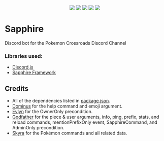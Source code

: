 <p align="center">
    <img src="https://discordapp.com/api/guilds/165459248703209472/embed.png"> <img src="https://img.shields.io/github/package-json/v/KunoichiZ/Sapphire.svg"> <a href="https://depfu.com/github/KunoichiZ/Sapphire?project_id=17417"><img src="https://badges.depfu.com/badges/33d21a7a03ef23e867099d85ba8c7a53/overview.svg"></a> <img src="https://img.shields.io/github/license/KunoichiZ/Sapphire.svg"> <img src="https://img.shields.io/github/actions/workflow/status/KunoichiZ/Sapphire/continuous-integration.yml?branch=main">
</p>

# Sapphire

Discord bot for the Pokemon Crossroads Discord Channel

### Libraries used:

-   [Discord.js](https://discord.js.org/#/)
-   [Sapphire Framework](https://github.com/sapphire-project/framework)

## Credits

-   All of the dependencies listed in [package.json](./package.json).
-   [Dominus](https://github.com/dominus-project/dominus) for the help command and emoji argument.
-   [Evlyn](https://github.com/skyra-project/evlyn) for the OwnerOnly precondition.
-   [Godfather](https://github.com/Stitch07/godfather) for the piece & user arguments, info, ping, prefix, stats, and reload commands, mentionPrefixOnly event, SapphireCommand, and AdminOnly precondition.
-   [Skyra](https://github.com/skyra-project/skyra) for the Pokémon commands and all related data.
